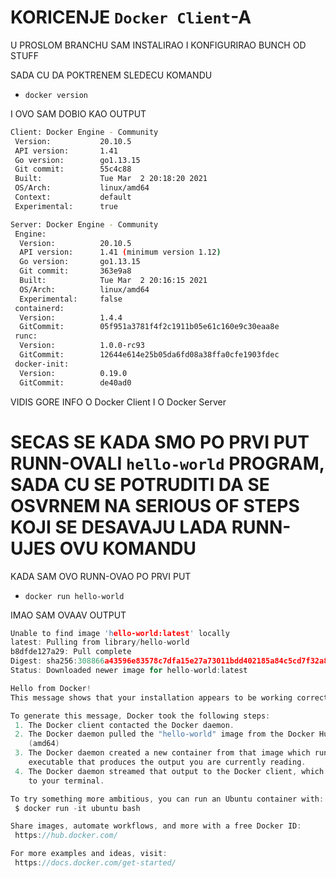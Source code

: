 # KORICENJE `Docker Client`-A

U PROSLOM BRANCHU SAM INSTALIRAO I KONFIGURIRAO BUNCH OD STUFF

SADA CU DA POKTRENEM SLEDECU KOMANDU

- `docker version`

I OVO SAM DOBIO KAO OUTPUT

```bash
Client: Docker Engine - Community
 Version:           20.10.5
 API version:       1.41
 Go version:        go1.13.15
 Git commit:        55c4c88
 Built:             Tue Mar  2 20:18:20 2021
 OS/Arch:           linux/amd64
 Context:           default
 Experimental:      true

Server: Docker Engine - Community
 Engine:
  Version:          20.10.5
  API version:      1.41 (minimum version 1.12)
  Go version:       go1.13.15
  Git commit:       363e9a8
  Built:            Tue Mar  2 20:16:15 2021
  OS/Arch:          linux/amd64
  Experimental:     false
 containerd:
  Version:          1.4.4
  GitCommit:        05f951a3781f4f2c1911b05e61c160e9c30eaa8e
 runc:
  Version:          1.0.0-rc93
  GitCommit:        12644e614e25b05da6fd08a38ffa0cfe1903fdec
 docker-init:
  Version:          0.19.0
  GitCommit:        de40ad0

```

VIDIS GORE INFO O Docker Client I O Docker Server

# SECAS SE KADA SMO PO PRVI PUT RUNN-OVALI `hello-world` PROGRAM, SADA CU SE POTRUDITI DA SE OSVRNEM NA SERIOUS OF STEPS KOJI SE DESAVAJU LADA RUNN-UJES OVU KOMANDU

KADA SAM OVO RUNN-OVAO PO PRVI PUT

- `docker run hello-world`

IMAO SAM OVAAV OUTPUT

```c
Unable to find image 'hello-world:latest' locally
latest: Pulling from library/hello-world
b8dfde127a29: Pull complete 
Digest: sha256:308866a43596e83578c7dfa15e27a73011bdd402185a84c5cd7f32a88b501a24
Status: Downloaded newer image for hello-world:latest

Hello from Docker!
This message shows that your installation appears to be working correctly.

To generate this message, Docker took the following steps:
 1. The Docker client contacted the Docker daemon.
 2. The Docker daemon pulled the "hello-world" image from the Docker Hub.
    (amd64)
 3. The Docker daemon created a new container from that image which runs the
    executable that produces the output you are currently reading.
 4. The Docker daemon streamed that output to the Docker client, which sent it
    to your terminal.

To try something more ambitious, you can run an Ubuntu container with:
 $ docker run -it ubuntu bash

Share images, automate workflows, and more with a free Docker ID:
 https://hub.docker.com/

For more examples and ideas, visit:
 https://docs.docker.com/get-started/

```



